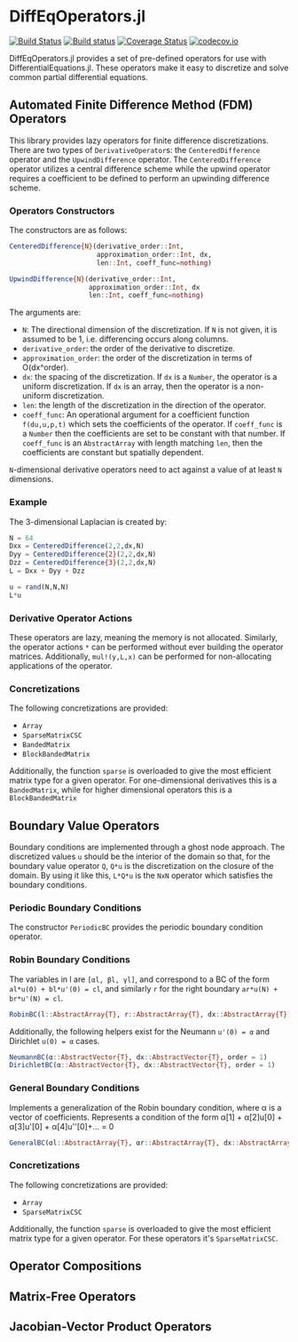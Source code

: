 # DiffEqOperators.jl

[![Build Status](https://travis-ci.org/JuliaDiffEq/DiffEqOperators.jl.svg?branch=master)](https://travis-ci.org/JuliaDiffEq/DiffEqOperators.jl)
[![Build status](https://ci.appveyor.com/api/projects/status/au9knv63u9oh1aie?svg=true)](https://ci.appveyor.com/project/ChrisRackauckas/diffeqoperators-jl)
[![Coverage Status](https://coveralls.io/repos/JuliaDiffEq/DiffEqOperators.jl/badge.svg?branch=master&service=github)](https://coveralls.io/github/JuliaDiffEq/DiffEqOperators.jl?branch=master)
[![codecov.io](http://codecov.io/github/shivin9/DiffEqOperators.jl/coverage.svg?branch=master)](http://codecov.io/github/JuliaDiffEq/DiffEqOperators.jl?branch=master)

DiffEqOperators.jl provides a set of pre-defined operators for use with
DifferentialEquations.jl. These operators make it easy to discretize and solve
common partial differential equations.

## Automated Finite Difference Method (FDM) Operators

This library provides lazy operators for finite difference discretizations.
There are two types of `DerivativeOperator`s: the `CenteredDifference` operator
and the `UpwindDifference` operator. The `CenteredDifference` operator utilizes
a central difference scheme while the upwind operator requires a coefficient
to be defined to perform an upwinding difference scheme.

### Operators Constructors

The constructors are as follows:

```julia
CenteredDifference{N}(derivative_order::Int,
                      approximation_order::Int, dx,
                      len::Int, coeff_func=nothing)

UpwindDifference{N}(derivative_order::Int,
                    approximation_order::Int, dx
                    len::Int, coeff_func=nothing)
```

The arguments are:

- `N`: The directional dimension of the discretization. If `N` is not given,
  it is assumed to be 1, i.e. differencing occurs along columns.
- `derivative_order`: the order of the derivative to discretize.
- `approximation_order`: the order of the discretization in terms of O(dx^order).
- `dx`: the spacing of the discretization. If `dx` is a `Number`, the operator
  is a uniform discretization. If `dx` is an array, then the operator is a
  non-uniform discretization.
- `len`: the length of the discretization in the direction of the operator.
- `coeff_func`: An operational argument for a coefficient function `f(du,u,p,t)`
  which sets the coefficients of the operator. If `coeff_func` is a `Number`
  then the coefficients are set to be constant with that number. If `coeff_func`
  is an `AbstractArray` with length matching `len`, then the coefficients are
  constant but spatially dependent.

`N`-dimensional derivative operators need to act against a value of at least
`N` dimensions.

### Example

The 3-dimensional Laplacian is created by:

```julia
N = 64
Dxx = CenteredDifference(2,2,dx,N)
Dyy = CenteredDifference{2}(2,2,dx,N)
Dzz = CenteredDifference{3}(2,2,dx,N)
L = Dxx + Dyy + Dzz

u = rand(N,N,N)
L*u
```

### Derivative Operator Actions

These operators are lazy, meaning the memory is not allocated. Similarly, the
operator actions `*` can be performed without ever building the operator
matrices. Additionally, `mul!(y,L,x)` can be performed for non-allocating
applications of the operator.

### Concretizations

The following concretizations are provided:

- `Array`
- `SparseMatrixCSC`
- `BandedMatrix`
- `BlockBandedMatrix`

Additionally, the function `sparse` is overloaded to give the most efficient
matrix type for a given operator. For one-dimensional derivatives this is a
`BandedMatrix`, while for higher dimensional operators this is a `BlockBandedMatrix`

## Boundary Value Operators

Boundary conditions are implemented through a ghost node approach. The discretized
values `u` should be the interior of the domain so that, for the boundary value
operator `Q`, `Q*u` is the discretization on the closure of the domain. By
using it like this, `L*Q*u` is the `NxN` operator which satisfies the boundary
conditions.

### Periodic Boundary Conditions

The constructor `PeriodicBC` provides the periodic boundary condition operator.

### Robin Boundary Conditions

The variables in l are `[αl, βl, γl]`, and correspond to a BC of the form
`al*u(0) + bl*u'(0) = cl`, and similarly `r` for the right boundary
`ar*u(N) + br*u'(N) = cl`.

```julia
RobinBC(l::AbstractArray{T}, r::AbstractArray{T}, dx::AbstractArray{T}, order = one(T))
```

Additionally, the following helpers exist for the Neumann `u'(0) = α` and
Dirichlet `u(0) = α` cases.

```julia
NeumannBC(α::AbstractVector{T}, dx::AbstractVector{T}, order = 1)
DirichletBC(α::AbstractVector{T}, dx::AbstractVector{T}, order = 1)
```

### General Boundary Conditions

Implements a generalization of the Robin boundary condition, where α is a vector
of coefficients. Represents a condition of the form
α[1] + α[2]u[0] + α[3]u'[0] + α[4]u''[0]+... = 0

```julia
GeneralBC(αl::AbstractArray{T}, αr::AbstractArray{T}, dx::AbstractArray{T}, order = 1)
```

### Concretizations

The following concretizations are provided:

- `Array`
- `SparseMatrixCSC`

Additionally, the function `sparse` is overloaded to give the most efficient
matrix type for a given operator. For these operators it's `SparseMatrixCSC`.

## Operator Compositions

## Matrix-Free Operators

## Jacobian-Vector Product Operators
